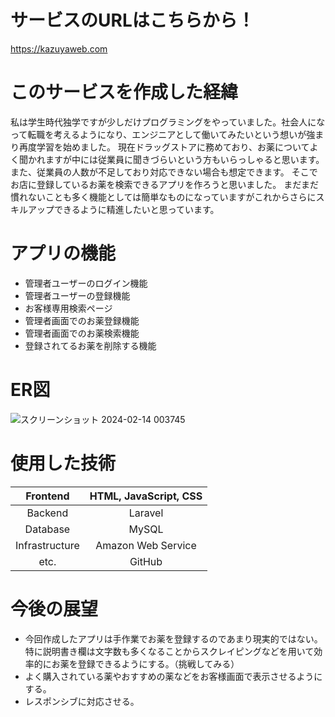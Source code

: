 

# サービスのURLはこちらから！
<a href="https://kazuyaweb.com">https://kazuyaweb.com</a>


# このサービスを作成した経緯
私は学生時代独学ですが少しだけプログラミングをやっていました。社会人になって転職を考えるようになり、エンジニアとして働いてみたいという想いが強まり再度学習を始めました。
現在ドラッグストアに務めており、お薬についてよく聞かれますが中には従業員に聞きづらいという方もいらっしゃると思います。また、従業員の人数が不足しており対応できない場合も想定できます。
そこでお店に登録しているお薬を検索できるアプリを作ろうと思いました。
まだまだ慣れないことも多く機能としては簡単なものになっていますがこれからさらにスキルアップできるように精進したいと思っています。

# アプリの機能
- 管理者ユーザーのログイン機能
- 管理者ユーザーの登録機能
- お客様専用検索ページ
- 管理者画面でのお薬登録機能
- 管理者画面でのお薬検索機能
- 登録されてるお薬を削除する機能

# ER図
![スクリーンショット 2024-02-14 003745](https://github.com/kazuya-13579/medicine_app/assets/145267956/9c55e1f3-1c13-4995-aa8b-4bafcdad3816)


# 使用した技術
| Frontend       | HTML, JavaScript, CSS |
| :---: | :---: |
| Backend        | Laravel               |
| Database       | MySQL                 |
| Infrastructure | Amazon Web Service    |
| etc.           | GitHub                |

# 今後の展望
- 今回作成したアプリは手作業でお薬を登録するのであまり現実的ではない。特に説明書き欄は文字数も多くなることからスクレイピングなどを用いて効率的にお薬を登録できるようにする。（挑戦してみる）
- よく購入されている薬やおすすめの薬などをお客様画面で表示させるようにする。
- レスポンシブに対応させる。


